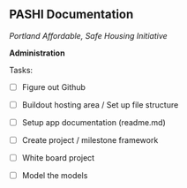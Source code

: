 ## PASHI Documentation ##
*Portland Affordable, Safe Housing Initiative*

**Administration**

Tasks:
- [ ] Figure out Github
- [ ] Buildout hosting area / Set up file structure
- [ ] Setup app documentation (readme.md)
- [ ] Create project / milestone framework
- [ ] White board project 
- [ ] Model the models

